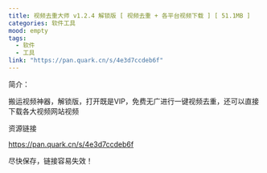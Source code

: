 ```yaml
---
title: 视频去重大师 v1.2.4 解锁版 [ 视频去重 + 各平台视频下载 ] [ 51.1MB ]
categories: 软件工具
mood: empty
tags:
  - 软件
  - 工具
link: "https://pan.quark.cn/s/4e3d7ccdeb6f"
---
```








简介：

搬运视频神器，解锁版，打开既是VIP，免费无广进行一键视频去重，还可以直接下载各大视频网站视频




资源链接

https://pan.quark.cn/s/4e3d7ccdeb6f




尽快保存，链接容易失效！

















